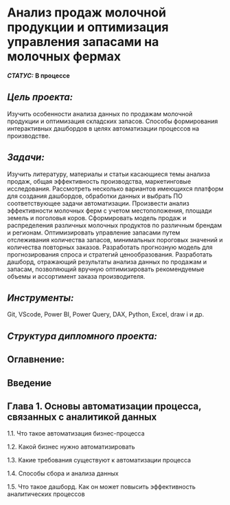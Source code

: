 # Анализ продаж молочной продукции и оптимизация управления запасами на молочных фермах

***СТАТУС:*** **В процессе**

## *Цель проекта:* 

Изучить особенности анализа данных по продажам молочной продукции и оптимизация складских запасов. Способы формирования интерактивных дашбордов в целях автоматизации процессов на производстве.

## *Задачи:* 

Изучить литературу, материалы и статьи касающиеся темы анализа продаж, общая эффективность производства, маркетинговые исследования.
Рассмотреть несколько вариантов имеющихся платформ для создания дашбордов, обработки данных и выбрать ПО соответствующее задачи автоматизации.
Произвести анализ эффективности молочных ферм с учетом местоположения, площади земель и поголовья коров.
Сформировать модель продаж и распределения различных молочных продуктов по различным брендам и регионам.
Оптимизировать управление запасами путем отслеживания количества запасов, минимальных пороговых значений и количества повторных заказов.
Разработать прогнозную модель для прогнозирования спроса и стратегий ценообразования.
Разработать дашборд, отражающий результаты анализа данных по продажам и запасам, позволяющий вручную оптимизировать рекомендуемые объемы и ассортимент заказа производителя.

## *Инструменты:* 

Git, VScode, Power BI, Power Query, DAX, Python, Excel, draw i и др.

## *Структура дипломного проекта:* 

## Оглавнение:

## Введение 

## Глава 1. Основы автоматизации процесса, связанных с аналитикой данных

1.1. Что такое автоматизация бизнес-процесса

1.2. Какой бизнес нужно автоматизировать

1.3. Какие требования существуют к автоматизации процесса

1.4. Способы сбора и анализа данных 

1.5. Что такое дашборд. Как он может повысить эффективность аналитических процессов


